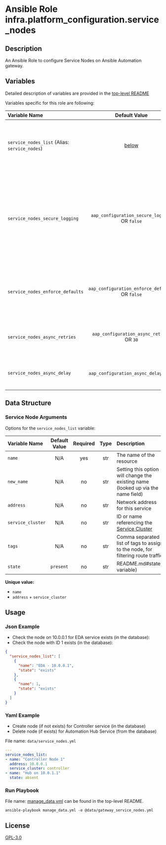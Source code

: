 # Ansible Role infra.platform_configuration.service_nodes

## Description

An Ansible Role to configure Service Nodes on Ansible Automation gateway.

## Variables

Detailed description of variables are provided in the [top-level README](../../README.md)

Variables specific for this role are following:

| Variable Name                                          |                    Default Value                    | Required | Description                                                                                                                                                         |                                                      |
|:-------------------------------------------------------|:---------------------------------------------------:|:--------:|:--------------------------------------------------------------------------------------------------------------------------------------------------------------------|:----------------------------------------------------:|
| `service_nodes_list` (Alias: `service_nodes`)       |          [below](#service-node-arguments)           |   yes    | Data structure describing your service_node entries described below.                                                                                                |                |
| `service_nodes_secure_logging`   |  `aap_configuration_secure_logging` OR `false`  |    no    | Whether or not to include the sensitive service_node role tasks in the log. Set this value to `True` if you will be providing your sensitive values from elsewhere. |      |
| `service_nodes_enforce_defaults` | `aap_configuration_enforce_defaults` OR `false` |    no    | Whether or not to enforce default option values on only the service node role.                                                                                      |      README.md#enforcing-defaults)      |
| `service_nodes_async_retries`    |    `aap_configuration_async_retries` OR `30`    |    no    | This variable sets the number of retries to attempt for the role.                                                                                                   |  |
| `service_nodes_async_delay`      |     `aap_configuration_async_delay` OR `1`      |    no    | This sets the delay between retries for the role.                                                                                                                   |  |

## Data Structure

### Service Node Arguments

Options for the `service_nodes_list` variable:

| Variable Name     | Default Value | Required | Type | Description                                                                      |
|:------------------|:-------------:|:--------:|:----:|:---------------------------------------------------------------------------------|
| `name`            |      N/A      |   yes    | str  | The name of the resource                                                         |
| `new_name`        |      N/A      |    no    | str  | Setting this option will change the existing name (looked up via the name field) |
| `address`         |      N/A      |    no    | str  | Network address for this service                                                 |
| `service_cluster` |      N/A      |    no    | str  | ID or name referencing the [Service Cluster](../gateway_service_clusters/README.md)      |
| `tags`            |      N/A      |    no    | str  | Comma separated list of tags to assign to the node, for filtering route traffic  |
| `state`           |   `present`   |    no    | str  | README.md#state-variable)                                           |

**Unique value:**

- `name`
- `address` + `service_cluster`

## Usage

### Json Example

- Check the node on 10.0.0.1 for EDA service exists (in the database):
- Check the node with ID 1 exists (in the database):

```json
{
  "service_nodes_list": [
    {
      "name": "EDA - 10.0.0.1",
      "state": "exists"
    },
    {
      "name": 1,
      "state": "exists"
    }
  ]
}
```

### Yaml Example

- Create node (if not exists) for Controller service (in the database)
- Delete node (if exists) for Automation Hub Service (from the database)

File name: `data/service_nodes.yml`

```yaml
---
service_nodes_list:
- name: "Controller Node 1"
  address: 10.0.0.1
  service_cluster: controller
- name: "Hub on 10.0.1.1"
  state: absent
```

### Run Playbook

File name: [manage_data.yml](../../README.md#example-ansible-playbook) can be found in the top-level README.

```shell
ansible-playbook manage_data.yml -e @data/gateway_service_nodes.yml
```

## License

[GPL-3.0](https://github.com/redhat-cop/aap_configuration#licensing)
